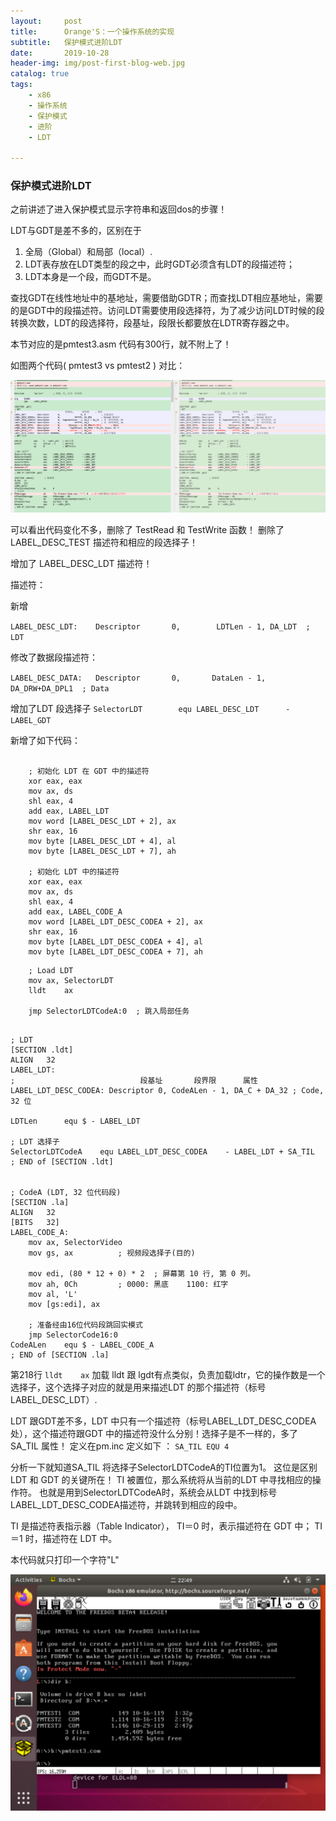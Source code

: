 ```yaml
---
layout:     post
title:      Orange'S：一个操作系统的实现
subtitle:   保护模式进阶LDT
date:       2019-10-28
header-img: img/post-first-blog-web.jpg
catalog: true
tags:
    - x86
    - 操作系统
    - 保护模式
    - 进阶
    - LDT
  
---
```


### 保护模式进阶LDT

之前讲述了进入保护模式显示字符串和返回dos的步骤！

LDT与GDT是差不多的，区别在于
1. 全局（Global）和局部（local）.
2. LDT表存放在LDT类型的段之中，此时GDT必须含有LDT的段描述符；
3. LDT本身是一个段，而GDT不是。

查找GDT在线性地址中的基地址，需要借助GDTR；而查找LDT相应基地址，需要的是GDT中的段描述符。访问LDT需要使用段选择符，为了减少访问LDT时候的段转换次数，LDT的段选择符，段基址，段限长都要放在LDTR寄存器之中。

本节对应的是pmtest3.asm
代码有300行，就不附上了！

如图两个代码( pmtest3 vs pmtest2 ) 对比：

![](https://raw.githubusercontent.com/dbb4560/StorePicturebed/master/wirtePicture/20191029163919.png)

可以看出代码变化不多，删除了 TestRead 和  TestWrite 函数！ 删除了LABEL_DESC_TEST 描述符和相应的段选择子！

增加了 LABEL_DESC_LDT 描述符！


描述符：

新增

` LABEL_DESC_LDT:    Descriptor       0,        LDTLen - 1, DA_LDT	; LDT `

修改了数据段描述符：

` LABEL_DESC_DATA:   Descriptor       0,       DataLen - 1, DA_DRW+DA_DPL1	; Data `

增加了LDT 段选择子
`SelectorLDT		equ	LABEL_DESC_LDT		- LABEL_GDT`

新增了如下代码：

```

    ; 初始化 LDT 在 GDT 中的描述符
	xor	eax, eax
	mov	ax, ds
	shl	eax, 4
	add	eax, LABEL_LDT
	mov	word [LABEL_DESC_LDT + 2], ax
	shr	eax, 16
	mov	byte [LABEL_DESC_LDT + 4], al
	mov	byte [LABEL_DESC_LDT + 7], ah

	; 初始化 LDT 中的描述符
	xor	eax, eax
	mov	ax, ds
	shl	eax, 4
	add	eax, LABEL_CODE_A
	mov	word [LABEL_LDT_DESC_CODEA + 2], ax
	shr	eax, 16
	mov	byte [LABEL_LDT_DESC_CODEA + 4], al
	mov	byte [LABEL_LDT_DESC_CODEA + 7], ah

```

```
	; Load LDT
	mov	ax, SelectorLDT
	lldt	ax

	jmp	SelectorLDTCodeA:0	; 跳入局部任务
```

```

; LDT
[SECTION .ldt]
ALIGN	32
LABEL_LDT:
;                            段基址       段界限      属性
LABEL_LDT_DESC_CODEA: Descriptor 0, CodeALen - 1, DA_C + DA_32 ; Code, 32 位

LDTLen		equ	$ - LABEL_LDT

; LDT 选择子
SelectorLDTCodeA	equ	LABEL_LDT_DESC_CODEA	- LABEL_LDT + SA_TIL
; END of [SECTION .ldt]


; CodeA (LDT, 32 位代码段)
[SECTION .la]
ALIGN	32
[BITS	32]
LABEL_CODE_A:
	mov	ax, SelectorVideo
	mov	gs, ax			; 视频段选择子(目的)

	mov	edi, (80 * 12 + 0) * 2	; 屏幕第 10 行, 第 0 列。
	mov	ah, 0Ch			; 0000: 黑底    1100: 红字
	mov	al, 'L'
	mov	[gs:edi], ax

	; 准备经由16位代码段跳回实模式
	jmp	SelectorCode16:0
CodeALen	equ	$ - LABEL_CODE_A
; END of [SECTION .la]

```

第218行 ` lldt	ax ` 加载  lldt 跟 lgdt有点类似，负责加载ldtr，它的操作数是一个选择子，这个选择子对应的就是用来描述LDT 的那个描述符（标号LABEL_DESC_LDT）.

LDT 跟GDT差不多，LDT 中只有一个描述符（标号LABEL_LDT_DESC_CODEA处），这个描述符跟GDT 中的描述符没什么分别！选择子是不一样的，多了SA_TIL 属性！ 定义在pm.inc
定义如下 ： `SA_TIL EQU 4 `

分析一下就知道SA_TIL 将选择子SelectorLDTCodeA的TI位置为1。
这位是区别LDT 和 GDT 的关键所在！ TI 被置位，那么系统将从当前的LDT 中寻找相应的操作符。 也就是用到SelectorLDTCodeA时，系统会从LDT 中找到标号LABEL_LDT_DESC_CODEA描述符，并跳转到相应的段中。

TI 是描述符表指示器（Table Indicator）， TI＝0 时，表示描述符在 GDT 中； TI＝1 时，描述符在 LDT 中。 



本代码就只打印一个字符"L"

![](https://raw.githubusercontent.com/dbb4560/StorePicturebed/master/wirtePicture/20191030131253.png)